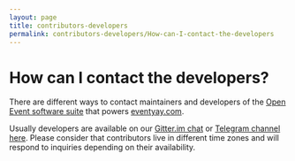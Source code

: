```yaml
---
layout: page
title: contributors-developers
permalink: contributors-developers/How-can-I-contact-the-developers
---
```


# How can I contact the developers?

There are different ways to contact maintainers and developers of the [Open Event software suite](https://github.com/fossasia?q=open-event) that powers [eventyay.com](https://eventyay.com). 

Usually developers are available on our [Gitter.im chat](https://gitter.im/fossasia/open-event) or [Telegram channel here](https://t.me/eventyay). Please consider that contributors live in different time zones and will respond to inquiries depending on their availability.
